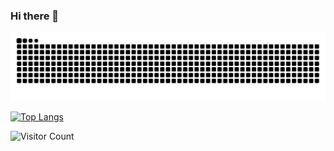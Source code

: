 ### Hi there 👋

![Snake animation](https://github.com/xu-shi-jie/xu-shi-jie/blob/output/github-snake.svg)

<!-- ![Shijie's GitHub stats](https://github-readme-stats.vercel.app/api?username=xu-shi-jie&show_icons=true&theme=tokyonight) -->

[![Top Langs](https://github-readme-stats.vercel.app/api/top-langs/?username=xu-shi-jie&layout=compact)](https://github.com/xu-shi-jie/github-readme-stats)

![Visitor Count](https://profile-counter.glitch.me/xu-shi-jie/count.svg) 

<!--
**xu-shi-jie/xu-shi-jie** is a ✨ _special_ ✨ repository because its `README.md` (this file) appears on your GitHub profile.

Here are some ideas to get you started:

- 🔭 I’m currently working on ...
- 🌱 I’m currently learning ...
- 👯 I’m looking to collaborate on ...
- 🤔 I’m looking for help with ...
- 💬 Ask me about ...
- 📫 How to reach me: ...
- 😄 Pronouns: ...
- ⚡ Fun fact: ...
-->
